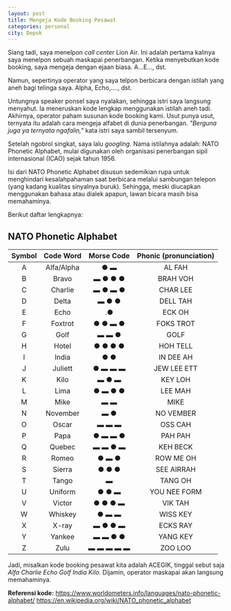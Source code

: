 ```yaml
---
layout: post
title: Mengeja Kode Booking Pesawat
categories: personal
city: Depok
---
```

Siang tadi, saya menelpon _call center_ Lion Air. Ini adalah pertama kalinya saya menelpon sebuah maskapai penerbangan. Ketika menyebutkan kode booking, saya mengeja dengan ejaan biasa. A...E..., dst. 

Namun, sepertinya operator yang saya telpon berbicara dengan istilah yang aneh bagi telinga saya. Alpha, Echo,...., dst.

Untungnya speaker ponsel saya nyalakan, sehingga istri saya langsung menyahut. Ia meneruskan kode lengkap menggunakan istilah aneh tadi. Akhirnya, operator paham susunan kode booking kami. Usut punya usut, ternyata itu adalah cara mengeja alfabet di dunia penerbangan. _"Berguna juga ya ternyata ngafalin,"_ kata istri saya sambil tersenyum.

Setelah ngobrol singkat, saya lalu _googling_. Nama istilahnya adalah: NATO Phonetic Alphabet, mulai digunakan oleh organisasi penerbangan sipil internasional (ICAO) sejak tahun 1956.

Isi dari NATO Phonetic Alphabet disusun sedemikian rupa untuk menghindari kesalahpahaman saat berbicara melalui sambungan telepon (yang kadang kualitas sinyalnya buruk). Sehingga, meski diucapkan menggunakan bahasa atau dialek apapun, lawan bicara masih bisa memahaminya.

Berikut daftar lengkapnya:

## NATO Phonetic Alphabet

| Symbol |  Code Word | Morse Code | Phonic (pronunciation) |
|:------:|:----------:|:----------:|:----------------------:|
|    A   | Alfa/Alpha |     ● ▬    |         AL FAH         |
|    B   |    Bravo   |   ▬ ● ● ●  |        BRAH VOH        |
|    C   |   Charlie  |   ▬ ● ▬ ●  |        CHAR LEE        |
|    D   |    Delta   |    ▬ ● ●   |        DELL TAH        |
|    E   |    Echo    |     .●     |         ECK OH         |
|    F   |   Foxtrot  |   ● ● ▬ ●  |        FOKS TROT       |
|    G   |    Golf    |    ▬ ▬ ●   |          GOLF          |
|    H   |    Hotel   |   ● ● ● ●  |        HOH TELL        |
|    I   |    India   |     ● ●    |        IN DEE AH       |
|    J   |   Juliett  |   ● ▬ ▬ ▬  |       JEW LEE ETT      |
|    K   |    Kilo    |    ▬ ● ▬   |         KEY LOH        |
|    L   |    Lima    |   ● ▬ ● ●  |         LEE MAH        |
|    M   |    Mike    |     ▬ ▬    |          MIKE          |
|    N   |  November  |     ▬ ●    |        NO VEMBER       |
|    O   |    Oscar   |    ▬ ▬ ▬   |         OSS CAH        |
|    P   |    Papa    |   ● ▬ ▬ ●  |         PAH PAH        |
|    Q   |   Quebec   |   ▬ ▬ ● ▬  |        KEH BECK        |
|    R   |    Romeo   |    ● ▬ ●   |        ROW ME OH       |
|    S   |   Sierra   |    ● ● ●   |       SEE AIRRAH       |
|    T   |    Tango   |      ▬     |         TANG OH        |
|    U   |   Uniform  |    ● ● ▬   |      YOU NEE FORM      |
|    V   |   Victor   |   ● ● ● ▬  |         VIK TAH        |
|    W   |   Whiskey  |    ● ▬ ▬   |        WISS KEY        |
|    X   |    X-ray   |   ▬ ● ● ▬  |        ECKS RAY        |
|    Y   |   Yankee   |   ▬ ▬ ● ●  |        YANG KEY        |
|    Z   |    Zulu    |  ▬ ▬ ▬ ▬ ▬ |         ZOO LOO        |

Jadi, misalkan kode booking pesawat kita adalah ACEGIK, tinggal sebut saja _Alfa Charlie Echo Golf India Kilo._ Dijamin, operator maskapai akan langsung memahaminya. 

**Referensi kode:**
https://www.worldometers.info/languages/nato-phonetic-alphabet/
https://en.wikipedia.org/wiki/NATO_phonetic_alphabet 
